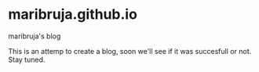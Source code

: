 maribruja.github.io
===================

maribruja's blog

This is an attemp to create a blog, soon we'll see if it was succesfull or not. Stay tuned.
